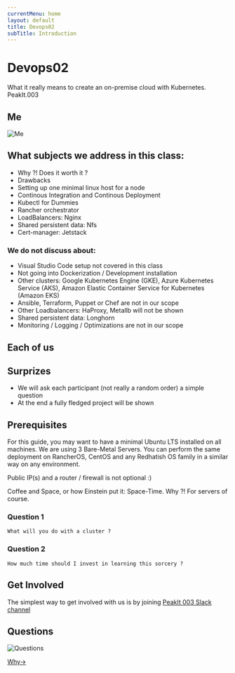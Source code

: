 ```yaml
---
currentMenu: home
layout: default
title: Devops02
subTitle: Introduction
---
```


# Devops02

What it really means to create an on-premise cloud with Kubernetes. PeakIt.003

## Me

![Me](https://raw.githubusercontent.com/c4xp/Devops02/master/assets/progress.jpg)

## What subjects we address in this class:

- Why ?! Does it worth it ?
- Drawbacks
- Setting up one minimal linux host for a node
- Continous Integration and Continous Deployment
- Kubectl for Dummies
- Rancher orchestrator
- LoadBalancers: Nginx
- Shared persistent data: Nfs
- Cert-manager: Jetstack

### We do not discuss about:

- Visual Studio Code setup not covered in this class
- Not going into Dockerization / Development installation
- Other clusters: Google Kubernetes Engine (GKE), Azure Kubernetes Service (AKS), Amazon Elastic Container Service for Kubernetes (Amazon EKS)
- Ansible, Terraform, Puppet or Chef are not in our scope
- Other Loadbalancers: HaProxy, Metallb will not be shown
- Shared persistent data: Longhorn
- Monitoring / Logging / Optimizations are not in our scope

## Each of us

## Surprizes

- We will ask each participant (not really a random order) a simple question
- At the end a fully fledged project will be shown

## Prerequisites

For this guide, you may want to have a minimal Ubuntu LTS installed on all machines. We are using 3 Bare-Metal Servers. You can perform the same deployment on RancherOS, CentOS and any Redhatish OS family in a similar way on any environment.

Public IP(s) and a router / firewall is not optional :)

Coffee and Space, or how Einstein put it: Space-Time. Why ?! For servers of course.

### Question 1

```
What will you do with a cluster ?
```

### Question 2

```
How much time should I invest in learning this sorcery ?
```

## Get Involved

The simplest way to get involved with us is by joining [PeakIt 003 Slack channel](https://bit.ly/peakit003-slack)

## Questions

![Questions](https://raw.githubusercontent.com/c4xp/Devops02/master/assets/questions.jpg)

[Why→](01.why.md)
